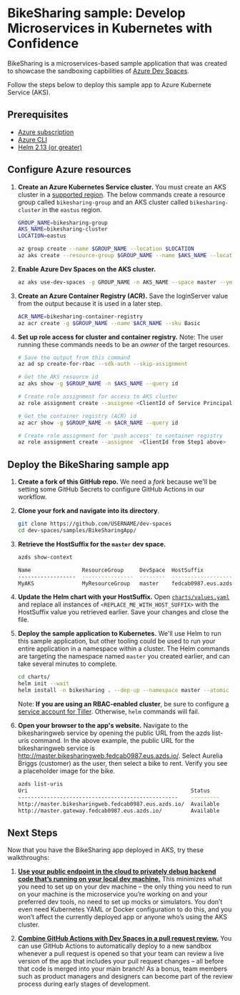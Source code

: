 # BikeSharing sample: Develop Microservices in Kubernetes with Confidence

BikeSharing is a microservices-based sample application that was created to showcase the sandboxing capbilities of [Azure Dev Spaces](https://aka.ms/devspaces). 

Follow the steps below to deploy this sample app to Azure Kubernete Service (AKS).

## Prerequisites
* [Azure subscription](https://azure.microsoft.com/free)
* [Azure CLI](https://docs.microsoft.com/cli/azure/install-azure-cli?view=azure-cli-latest)
* [Helm 2.13 (or greater)](https://github.com/helm/helm/blob/master/docs/install.md)

## Configure Azure resources

1. **Create an Azure Kubernetes Service cluster.** You must create an AKS cluster in a [supported region](https://docs.microsoft.com/azure/dev-spaces/about#supported-regions-and-configurations). The below commands create a resource group called `bikesharing-group` and an AKS cluster called `bikesharing-cluster` in the `eastus` region.

    ```bash
    GROUP_NAME=bikesharing-group
    AKS_NAME=bikesharing-cluster
    LOCATION=eastus

    az group create --name $GROUP_NAME --location $LOCATION
    az aks create --resource-group $GROUP_NAME --name $AKS_NAME --location $LOCATION --disable-rbac --generate-ssh-keys
    ```

1. **Enable Azure Dev Spaces on the AKS cluster.**
    ```bash
    az aks use-dev-spaces -g GROUP_NAME -n AKS_NAME --space master --yes
    ```

1. **Create an Azure Container Registry (ACR).** Save the loginServer value from the output because it is used in a later step.
    ```bash
    ACR_NAME=bikesharing-container-registry
    az acr create -g $GROUP_NAME --name $ACR_NAME --sku Basic
    ```

1. **Set up role access for cluster and container registry.** Note: The user running these commands needs to be an *owner* of the target resources.
    ```bash
    # Save the output from this command
    az ad sp create-for-rbac --sdk-auth --skip-assignment 

    # Get the AKS resource id
    az aks show -g $GROUP_NAME -n $AKS_NAME --query id

    # Create role assignment for access to AKS cluster
    az role assignment create --assignee <ClientId of Service Principal> --scope “<aksResourceId>” --role Contributor

    # Get the container registry (ACR) id
    az acr show -g $GROUP_NAME -n $ACR_NAME --query id
    
    # Create role assignment for 'push access' to container registry
    az role assignment create --assignee  <ClientId from Step1 above>  --scope “<ACR Registry id>” --role AcrPush
    ```


## Deploy the BikeSharing sample app

1. **Create a fork of this GitHub repo.** We need a *fork* because we'll be setting some GitHub Secrets to configure GitHub Actions in our workflow.

1. **Clone your fork and navigate into its directory**.
    ```bash
    git clone https://github.com/USERNAME/dev-spaces
    cd dev-spaces/samples/BikeSharingApp/
    ```

1. **Retrieve the HostSuffix for the `master` dev space.**
    ```bash
    azds show-context

    Name                ResourceGroup     DevSpace  HostSuffix
    ------------------  ----------------  --------  -----------------------
    MyAKS               MyResourceGroup   master    fedcab0987.eus.azds.io
    ```

1. **Update the Helm chart with your HostSuffix.** Open [`charts/values.yaml`](https://github.com/Azure/dev-spaces/blob/master/samples/BikeSharingApp/charts/values.yaml) and replace all instances of `<REPLACE_ME_WITH_HOST_SUFFIX>` with the HostSuffix value you retrieved earlier. Save your changes and close the file.

1. **Deploy the sample application to Kubernetes.** We'll use Helm to run this sample application, but other tooling could be used to run your entire application in a namespace within a cluster. The Helm commands are targeting the namespace named `master` you created earlier, and can take several minutes to complete.
    ```bash
    cd charts/
    helm init --wait
    helm install -n bikesharing . --dep-up --namespace master --atomic
    ```
    Note: **If you are using an RBAC-enabled cluster**, be sure to configure [a service account for Tiller](https://helm.sh/docs/using_helm/#role-based-access-control). Otherwise, `helm` commands will fail.

1. **Open your browser to the app's website.** Navigate to the bikesharingweb service by opening the public URL from the azds list-uris command. In the above example, the public URL for the bikesharingweb service is http://master.bikesharingweb.fedcab0987.eus.azds.io/. Select Aurelia Briggs (customer) as the user, then select a bike to rent. Verify you see a placeholder image for the bike.
    ```bash
    azds list-uris
    Uri                                                   Status
    --------------------------------------------------    ---------
    http://master.bikesharingweb.fedcab0987.eus.azds.io/  Available
    http://master.gateway.fedcab0987.eus.azds.io/         Available
    ```

## Next Steps
Now that you have the BikeSharing app deployed in AKS, try these walkthroughs:

1. **[Use your public endpoint in the cloud to privately debug backend code that’s running on your local dev machine.](https://aka.ms/devspaces/connect)** This minimizes what you need to set up on your dev machine – the only thing you need to run on your machine is the microservice you’re working on and your preferred dev tools, no need to set up mocks or simulators. You don’t even need Kubernetes YAML or Docker configuration to do this, and you won’t affect the currently deployed app or anyone who’s using the AKS cluster.

1. **[Combine GitHub Actions with Dev Spaces in a pull request review.](https://aka.ms/devspaces/pr-flow)** You can use GitHub Actions to automatically deploy to a new sandbox whenever a pull request is opened so that your team can review a live version of the app that includes your pull request changes – all before that code is merged into your main branch! As a bonus, team members such as product managers and designers can become part of the review process during early stages of development.
